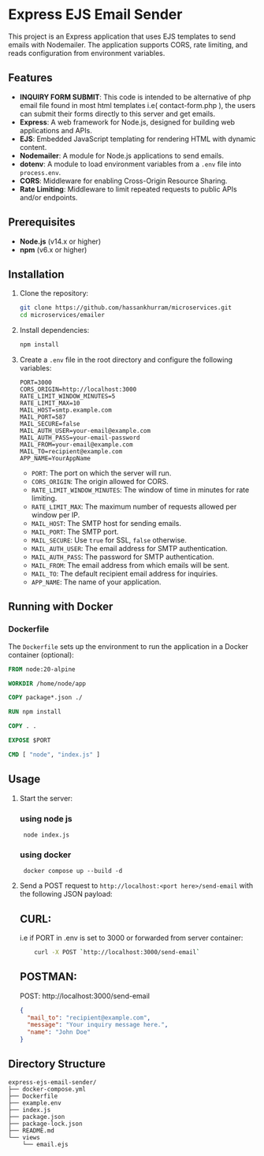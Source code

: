 # Express EJS Email Sender

This project is an Express application that uses EJS templates to send emails with Nodemailer. The application supports CORS, rate limiting, and reads configuration from environment variables.

## Features
- **INQUIRY FORM SUBMIT**: This code is intended to be alternative of php email file found in most html templates i.e( contact-form.php ), the users can submit their forms directly to this server and get emails.
- **Express**: A web framework for Node.js, designed for building web applications and APIs.
- **EJS**: Embedded JavaScript templating for rendering HTML with dynamic content.
- **Nodemailer**: A module for Node.js applications to send emails.
- **dotenv**: A module to load environment variables from a `.env` file into `process.env`.
- **CORS**: Middleware for enabling Cross-Origin Resource Sharing.
- **Rate Limiting**: Middleware to limit repeated requests to public APIs and/or endpoints.

## Prerequisites

- **Node.js** (v14.x or higher)
- **npm** (v6.x or higher)

## Installation

1. Clone the repository:

    ```sh
    git clone https://github.com/hassankhurram/microservices.git
    cd microservices/emailer
    ```

2. Install dependencies:

    ```sh
    npm install
    ```

3. Create a `.env` file in the root directory and configure the following variables:

    ```plaintext
    PORT=3000
    CORS_ORIGIN=http://localhost:3000
    RATE_LIMIT_WINDOW_MINUTES=5
    RATE_LIMIT_MAX=10
    MAIL_HOST=smtp.example.com
    MAIL_PORT=587
    MAIL_SECURE=false
    MAIL_AUTH_USER=your-email@example.com
    MAIL_AUTH_PASS=your-email-password
    MAIL_FROM=your-email@example.com
    MAIL_TO=recipient@example.com
    APP_NAME=YourAppName
    ```

    - `PORT`: The port on which the server will run.
    - `CORS_ORIGIN`: The origin allowed for CORS.
    - `RATE_LIMIT_WINDOW_MINUTES`: The window of time in minutes for rate limiting.
    - `RATE_LIMIT_MAX`: The maximum number of requests allowed per window per IP.
    - `MAIL_HOST`: The SMTP host for sending emails.
    - `MAIL_PORT`: The SMTP port.
    - `MAIL_SECURE`: Use `true` for SSL, `false` otherwise.
    - `MAIL_AUTH_USER`: The email address for SMTP authentication.
    - `MAIL_AUTH_PASS`: The password for SMTP authentication.
    - `MAIL_FROM`: The email address from which emails will be sent.
    - `MAIL_TO`: The default recipient email address for inquiries.
    - `APP_NAME`: The name of your application.


## Running with Docker

### Dockerfile

The `Dockerfile` sets up the environment to run the application in a Docker container (optional):

```dockerfile
FROM node:20-alpine

WORKDIR /home/node/app

COPY package*.json ./

RUN npm install

COPY . .

EXPOSE $PORT

CMD [ "node", "index.js" ]
```

## Usage

1. Start the server:

    ### using node js

        node index.js
       
    ### using docker

        docker compose up --build -d
    
         

2. Send a POST request to `http://localhost:<port here>/send-email` with the following JSON payload:

    ## CURL:    

    i.e if PORT in .env is set to 3000 or forwarded from server container:

    ```sh
        curl -X POST `http://localhost:3000/send-email`
    ```

    ## POSTMAN: 
    
    POST: http://localhost:3000/send-email

    ```json
    {
      "mail_to": "recipient@example.com",
      "message": "Your inquiry message here.",
      "name": "John Doe"
    }
    ```

## Directory Structure

```plaintext
express-ejs-email-sender/
├── docker-compose.yml
├── Dockerfile
├── example.env
├── index.js
├── package.json
├── package-lock.json
├── README.md
└── views
    └── email.ejs
```


